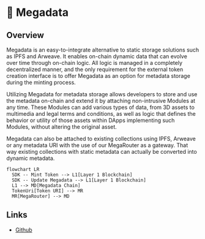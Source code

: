 # 💾 Megadata

## Overview

Megadata is an easy-to-integrate alternative to static storage solutions such as IPFS and Arweave. It enables on-chain dynamic data that can evolve over time through on-chain logic. All logic is managed in a completely decentralized manner, and the only requirement for the external token creation interface is to offer Megadata as an option for metadata storage during the minting process.

Utilizing Megadata for metadata storage allows developers to store and use the metadata on-chain and extend it by attaching non-intrusive Modules at any time. These Modules can add various types of data, from 3D assets to multimedia and legal terms and conditions, as well as logic that defines the behavior or utility of those assets within DApps implementing such Modules, without altering the original asset.

Megadata can also be attached to existing collections using IPFS, Arweave or any metadata URI with the use of our MegaRouter as a gateway. That way existing collections with static metadata can actually be converted into dynamic metadata.

```mermaid
flowchart LR
  SDK -- Mint Token --> L1[Layer 1 Blockchain]
  SDK -- Update Megadata --> L1[Layer 1 Blockchain]
  L1 --> MD[Megadata Chain]
  TokenUri[Token URI] --> MR
  MR[MegaRouter] --> MD
```

## Links

* [Github](https://github.com/megayours/megadata-sdk)
